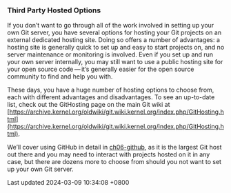 ### Third Party Hosted Options

If you don’t want to go through all of the work involved in setting up
your own Git server, you have several options for hosting your Git
projects on an external dedicated hosting site. Doing so offers a number
of advantages: a hosting site is generally quick to set up and easy to
start projects on, and no server maintenance or monitoring is involved.
Even if you set up and run your own server internally, you may still
want to use a public hosting site for your open source code — it’s
generally easier for the open source community to find and help you
with.

These days, you have a huge number of hosting options to choose from,
each with different advantages and disadvantages. To see an up-to-date
list, check out the GitHosting page on the main Git wiki at
[https://archive.kernel.org/oldwiki/git.wiki.kernel.org/index.php/GitHosting.html](https://archive.kernel.org/oldwiki/git.wiki.kernel.org/index.php/GitHosting.html).

We’ll cover using GitHub in detail in
[ch06-github](ch06-github.md#ch06-github), as it is the largest
Git host out there and you may need to interact with projects hosted on
it in any case, but there are dozens more to choose from should you not
want to set up your own Git server.

Last updated 2024-03-09 10:34:08 +0800

